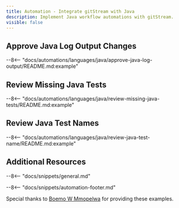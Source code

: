 ```yaml
---
title: Automation - Integrate gitStream with Java
description: Implement Java workflow automations with gitStream.
visible: false
---
```


## Approve Java Log Output Changes

--8<-- "docs/automations/languages/java/approve-java-log-output/README.md:example"

## Review Missing Java Tests

--8<-- "docs/automations/languages/java/review-missing-java-tests/README.md:example"


## Review Java Test Names

--8<-- "docs/automations/languages/java/review-java-test-name/README.md:example"


## Additional Resources

--8<-- "docs/snippets/general.md"

--8<-- "docs/snippets/automation-footer.md"

Special thanks to [Boemo W Mmopelwa](https://github.com/xTrilton) for providing these examples.
